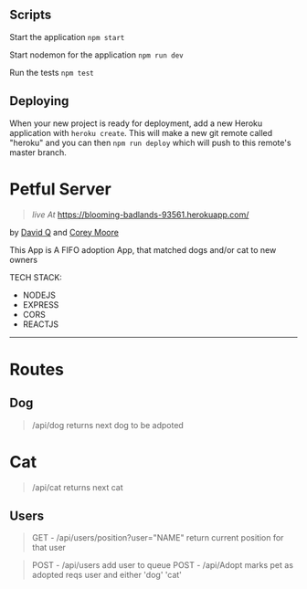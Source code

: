 ## Scripts

Start the application `npm start`

Start nodemon for the application `npm run dev`

Run the tests `npm test`

## Deploying

When your new project is ready for deployment, add a new Heroku application with `heroku create`. This will make a new git remote called "heroku" and you can then `npm run deploy` which will push to this remote's master branch.
# Petful Server
>_live At_ https://blooming-badlands-93561.herokuapp.com/

by [David Q](https://www.github.com/dcoollx) and [Corey Moore](https://www.github.com/monorthwest)

This App is A FIFO adoption App, that matched dogs and/or cat to new owners

TECH STACK:
- NODEJS
- EXPRESS
- CORS
- REACTJS

___

# Routes
## Dog
>/api/dog returns next dog to be adpoted
# Cat
>/api/cat returns next cat
## Users
> GET - /api/users/position?user="NAME" return current position for that user

> POST - /api/users add user to queue
> POST - /api/Adopt marks pet as adopted reqs user and either 'dog' 'cat'
